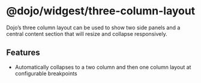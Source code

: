 <span class="citation" data-cites="dojo/widgest/three-column-layout">@dojo/widgest/three-column-layout</span>
=============================================================================================================

Dojo’s three column layout can be used to show two side panels and a central content section that will resize and collapse responsively.

Features
--------

-   Automatically collapses to a two column and then one column layout at configurable breakpoints

